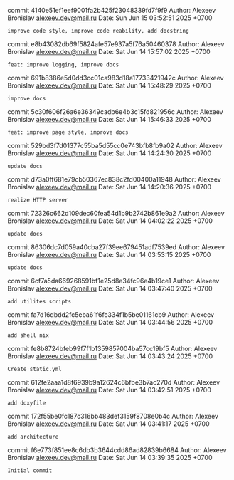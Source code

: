 commit 4140e51ef1eef9001fa2b425f23048339fd7f9f9
Author: Alexeev Bronislav <alexeev.dev@mail.ru>
Date:   Sun Jun 15 03:52:51 2025 +0700

    improve code style, improve code reability, add docstring

commit e8b43082db69f5824afe57e937a5f76a50460378
Author: Alexeev Bronislav <alexeev.dev@mail.ru>
Date:   Sat Jun 14 15:57:02 2025 +0700

    feat: improve logging, improve docs

commit 691b8386e5d0dd3cc01ca983d18a17733421942c
Author: Alexeev Bronislav <alexeev.dev@mail.ru>
Date:   Sat Jun 14 15:48:29 2025 +0700

    improve docs

commit 5c30f606f26a6e36349cadb6e4b3c15fd821956c
Author: Alexeev Bronislav <alexeev.dev@mail.ru>
Date:   Sat Jun 14 15:46:33 2025 +0700

    feat: improve page style, improve docs

commit 529bd3f7d01377c55ba5d55cc0e743bfb8fb9a02
Author: Alexeev Bronislav <alexeev.dev@mail.ru>
Date:   Sat Jun 14 14:24:30 2025 +0700

    update docs

commit d73a0ff681e79cb50367ec838c2fd00400a11948
Author: Alexeev Bronislav <alexeev.dev@mail.ru>
Date:   Sat Jun 14 14:20:36 2025 +0700

    realize HTTP server

commit 72326c662d109dec60fea54d1b9b2742b861e9a2
Author: Alexeev Bronislav <alexeev.dev@mail.ru>
Date:   Sat Jun 14 04:02:22 2025 +0700

    update docs

commit 86306dc7d059a40cba27f39ee679451adf7539ed
Author: Alexeev Bronislav <alexeev.dev@mail.ru>
Date:   Sat Jun 14 03:53:15 2025 +0700

    update docs

commit 6cf7a5da669268591bf1e25d8e34fc96e4b19ce1
Author: Alexeev Bronislav <alexeev.dev@mail.ru>
Date:   Sat Jun 14 03:47:40 2025 +0700

    add utilites scripts

commit fa7d16dbdd2fc5eba61f6fc334f1b5be01161cb9
Author: Alexeev Bronislav <alexeev.dev@mail.ru>
Date:   Sat Jun 14 03:44:56 2025 +0700

    add shell nix

commit fe8b8724bfeb99f7f1b1359857004ba57cc19bf5
Author: Alexeev Bronislav <alexeev.dev@mail.ru>
Date:   Sat Jun 14 03:43:24 2025 +0700

    Create static.yml

commit 612fe2aaa1d8f6939b9a12624c6bfbe3b7ac270d
Author: Alexeev Bronislav <alexeev.dev@mail.ru>
Date:   Sat Jun 14 03:42:51 2025 +0700

    add doxyfile

commit 172f55be0fc187c316bb483def3159f8708e0b4c
Author: Alexeev Bronislav <alexeev.dev@mail.ru>
Date:   Sat Jun 14 03:41:17 2025 +0700

    add architecture

commit f6e773f851ee8c6db3b3644cdd86ad82839b6684
Author: Alexeev Bronislav <alexeev.dev@mail.ru>
Date:   Sat Jun 14 03:39:35 2025 +0700

    Initial commit
